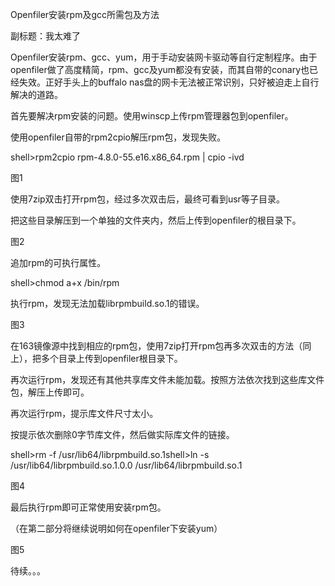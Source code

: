 Openfiler安装rpm及gcc所需包及方法

副标题：我太难了



Openfiler安装rpm、gcc、yum，用于手动安装网卡驱动等自行定制程序。由于openfiler做了高度精简，rpm、gcc及yum都没有安装，而其自带的conary也已经失效。正好手头上的buffalo nas盘的网卡无法被正常识别，只好被迫走上自行解决的道路。



首先要解决rpm安装的问题。使用winscp上传rpm管理器包到openfiler。

使用openfiler自带的rpm2cpio解压rpm包，发现失败。

shell>rpm2cpio rpm-4.8.0-55.e16.x86_64.rpm | cpio -ivd

图1



使用7zip双击打开rpm包，经过多次双击后，最终可看到usr等子目录。

把这些目录解压到一个单独的文件夹内，然后上传到openfiler的根目录下。

图2



追加rpm的可执行属性。

shell>chmod a+x /bin/rpm

执行rpm，发现无法加载librpmbuild.so.1的错误。

图3



在163镜像源中找到相应的rpm包，使用7zip打开rpm包再多次双击的方法（同上），把多个目录上传到openfiler根目录下。

再次运行rpm，发现还有其他共享库文件未能加载。按照方法依次找到这些库文件包，解压上传即可。





再次运行rpm，提示库文件尺寸太小。

按提示依次删除0字节库文件，然后做实际库文件的链接。

shell>rm -f /usr/lib64/librpmbuild.so.1shell>ln -s /usr/lib64/librpmbuild.so.1.0.0 /usr/lib64/librpmbuild.so.1

图4



最后执行rpm即可正常使用安装rpm包。

（在第二部分将继续说明如何在openfiler下安装yum）

图5



待续。。。